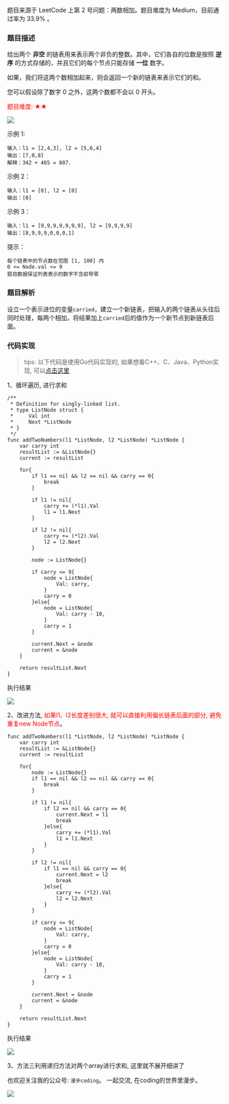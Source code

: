 题目来源于 LeetCode 上第 2 号问题：两数相加。题目难度为 Medium，目前通过率为 33.9% 。

### 题目描述

给出两个 **非空** 的链表用来表示两个非负的整数。其中，它们各自的位数是按照 **逆序** 的方式存储的，并且它们的每个节点只能存储 **一位** 数字。

如果，我们将这两个数相加起来，则会返回一个新的链表来表示它们的和。

您可以假设除了数字 0 之外，这两个数都不会以 0 开头。

<font color=#FF000 >题目难度: ★★</font>

![](https://images.xiaozhuanlan.com/uploads/photo/2022/3e4c9739-0b0e-4b89-875f-e5b9faca4dc7.png)

示例 1:
```
输入：l1 = [2,4,3], l2 = [5,6,4]
输出：[7,0,8]
解释：342 + 465 = 807.
```

示例 2：

```
输入：l1 = [0], l2 = [0]
输出：[0]
```

示例 3：

```
输入：l1 = [9,9,9,9,9,9,9], l2 = [9,9,9,9]
输出：[8,9,9,9,0,0,0,1]
```

提示：

```
每个链表中的节点数在范围 [1, 100] 内
0 <= Node.val <= 9
题目数据保证列表表示的数字不含前导零
```


### 题目解析

设立一个表示进位的变量`carried`，建立一个新链表，把输入的两个链表从头往后同时处理，每两个相加，将结果加上`carried`后的值作为一个新节点到新链表后面。


### 代码实现

> tips: 以下代码是使用Go代码实现的, 如果想看C++、C、Java、Python实现, 可以[点击这里](/leetcode/other_language/002_两数相加.md)

1、循环遍历, 进行求和

```
/**
 * Definition for singly-linked list.
 * type ListNode struct {
 *     Val int
 *     Next *ListNode
 * }
 */
func addTwoNumbers(l1 *ListNode, l2 *ListNode) *ListNode {
    var carry int
    resultList := &ListNode{}
    current := resultList

    for{
        if l1 == nil && l2 == nil && carry == 0{
            break
        }

        if l1 != nil{
            carry += (*l1).Val
            l1 = l1.Next
        }

        if l2 != nil{
            carry += (*l2).Val
            l2 = l2.Next
        }

        node := ListNode{}

        if carry <= 9{
            node = ListNode{
                Val: carry,
            }
            carry = 0
        }else{
            node = ListNode{
                Val: carry - 10,
            }
            carry = 1
        }

        current.Next = &node
        current = &node
    }

    return resultList.Next
}
```

执行结果

![](https://images.xiaozhuanlan.com/uploads/photo/2022/55e0d4fa-b0ae-41f7-8839-088542975073.png)


2、改进方法, <font color=#FF000 >如果l1、l2长度差别很大, 就可以直接利用偏长链表后面的部分, 避免重复new Node节点</font>。

```
func addTwoNumbers(l1 *ListNode, l2 *ListNode) *ListNode {
    var carry int
    resultList := &ListNode{}
    current := resultList

    for{
        node := ListNode{}
        if l1 == nil && l2 == nil && carry == 0{
            break
        }

        if l1 != nil{
            if l2 == nil && carry == 0{
                current.Next = l1
                break
            }else{
                carry += (*l1).Val
                l1 = l1.Next
            }
        }

        if l2 != nil{
            if l1 == nil && carry == 0{
                current.Next = l2
                break
            }else{
                carry += (*l2).Val
                l2 = l2.Next
            }
        }

        if carry <= 9{
            node = ListNode{
                Val: carry,
            }
            carry = 0
        }else{
            node = ListNode{
                Val: carry - 10,
            }
            carry = 1
        }

        current.Next = &node
        current = &node
    }

    return resultList.Next
}
```

执行结果

![](https://images.xiaozhuanlan.com/uploads/photo/2022/bd4b69d1-62b3-463f-b0ef-cc2680dd97a7.png)


3、方法三利用递归方法对两个array进行求和, 这里就不展开细讲了


也欢迎关注我的公众号: `漫步coding`。 一起交流, 在coding的世界里漫步。

![](https://images.xiaozhuanlan.com/uploads/photo/2022/5cb0c91e-fd83-4a04-8df6-65fb602b3834.png)
